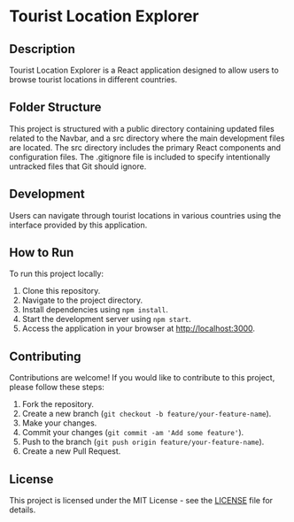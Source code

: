# Tourist Location Explorer

## Description
Tourist Location Explorer is a React application designed to allow users to browse tourist locations in different countries.

## Folder Structure
This project is structured with a public directory containing updated files related to the Navbar, and a src directory where the main development files are located. The src directory includes the primary React components and configuration files. The .gitignore file is included to specify intentionally untracked files that Git should ignore.

## Development
Users can navigate through tourist locations in various countries using the interface provided by this application.

## How to Run
To run this project locally:
1. Clone this repository.
2. Navigate to the project directory.
3. Install dependencies using `npm install`.
4. Start the development server using `npm start`.
5. Access the application in your browser at [http://localhost:3000](http://localhost:3000).

## Contributing
Contributions are welcome! If you would like to contribute to this project, please follow these steps:
1. Fork the repository.
2. Create a new branch (`git checkout -b feature/your-feature-name`).
3. Make your changes.
4. Commit your changes (`git commit -am 'Add some feature'`).
5. Push to the branch (`git push origin feature/your-feature-name`).
6. Create a new Pull Request.

## License
This project is licensed under the MIT License - see the [LICENSE](LICENSE) file for details.




